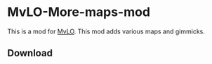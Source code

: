 # MvLO-More-maps-mod
This is a mod for [MvLO](https://github.com/ipodtouch0218/NSMB-MarioVsLuigi#nsmb-mariovsluigi). This mod adds various maps and gimmicks.
## Download
